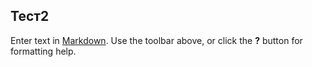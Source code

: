## Тест2

Enter text in [Markdown](http://daringfireball.net/projects/markdown/). Use the toolbar above, or click the **?** button for formatting help.

